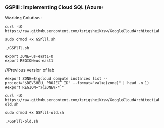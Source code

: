 ### GSPlll :  Implementing Cloud SQL (Azure) 

Working Solution :

```
curl -LO https://raw.githubusercontent.com/tariqsheikhsw/GoogleCloudArchitectLabs/main/Solutions/GSPlll.sh

sudo chmod +x GSPlll.sh

./GSPlll.sh
```


```
export ZONE=us-east1-b
export REGION=us-east1
```

//Previous version of lab
```
#export ZONE=$(gcloud compute instances list --project="$DEVSHELL_PROJECT_ID" --format="value(zone)" | head -n 1)
#export REGION="${ZONE%-*}"
```

```
curl -LO https://raw.githubusercontent.com/tariqsheikhsw/GoogleCloudArchitectLabs/main/Solutions/GSPlll-old.sh

sudo chmod +x GSPlll-old.sh

./GSPlll-old.sh
```
